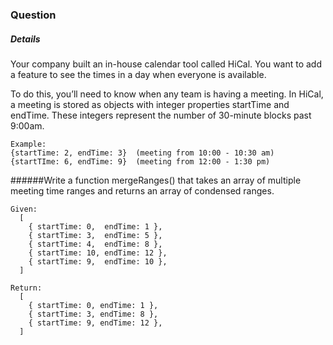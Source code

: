 ### Question

##### Details

Your company built an in-house calendar tool called HiCal. You want to add a feature to see the times in a day when everyone is available.

To do this, you’ll need to know when any team is having a meeting. In HiCal, a meeting is stored as objects with integer properties startTime and endTime. These integers represent the number of 30-minute blocks past 9:00am.

```
Example:
{startTime: 2, endTime: 3}  (meeting from 10:00 - 10:30 am)
{startTIme: 6, endTime: 9}  (meeting from 12:00 - 1:30 pm)
```

######Write a function mergeRanges() that takes an array of multiple meeting time ranges and returns an array of condensed ranges.

```
Given:
  [
    { startTime: 0,  endTime: 1 },
    { startTime: 3,  endTime: 5 },
    { startTime: 4,  endTime: 8 },
    { startTime: 10, endTime: 12 },
    { startTime: 9,  endTime: 10 },
  ]

Return:
  [
    { startTime: 0, endTime: 1 },
    { startTime: 3, endTime: 8 },
    { startTime: 9, endTime: 12 },
  ]
```
